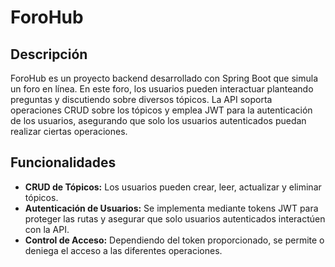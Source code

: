 # ForoHub

## Descripción
ForoHub es un proyecto backend desarrollado con Spring Boot que simula un foro en línea. En este foro, los usuarios pueden interactuar planteando preguntas y discutiendo sobre diversos tópicos. La API soporta operaciones CRUD sobre los tópicos y emplea JWT para la autenticación de los usuarios, asegurando que solo los usuarios autenticados puedan realizar ciertas operaciones.

## Funcionalidades
- **CRUD de Tópicos:** Los usuarios pueden crear, leer, actualizar y eliminar tópicos.
- **Autenticación de Usuarios:** Se implementa mediante tokens JWT para proteger las rutas y asegurar que solo usuarios autenticados interactúen con la API.
- **Control de Acceso:** Dependiendo del token proporcionado, se permite o deniega el acceso a las diferentes operaciones.
